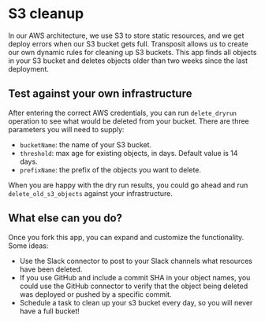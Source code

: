 # S3 cleanup
In our AWS architecture, we use S3 to store static resources, and we get deploy errors when our S3 bucket gets full. Transposit allows us to create our own dynamic rules for cleaning up S3 buckets. This app finds all objects in your S3 bucket and deletes objects older than two weeks since the last deployment.

## Test against your own infrastructure
After entering the correct AWS credentials, you can run `delete_dryrun` operation to see what would be deleted from your bucket. There are three parameters you will need to supply:

- `bucketName`: the name of your S3 bucket.
- `threshold`: max age for existing objects, in days. Default value is 14 days.
- `prefixName`: the prefix of the objects you want to delete.

When you are happy with the dry run results, you could go ahead and run `delete_old_s3_objects` against your infrastructure.

## What else can you do?
Once you fork this app, you can expand and customize the functionality. Some ideas:

- Use the Slack connector to post to your Slack channels what resources have been deleted.
- If you use GitHub and include a commit SHA in your object names, you could use the GitHub connector to verify that the object being deleted was deployed or pushed by a specific commit.
- Schedule a task to clean up your s3 bucket every day, so you will never have a full bucket!
